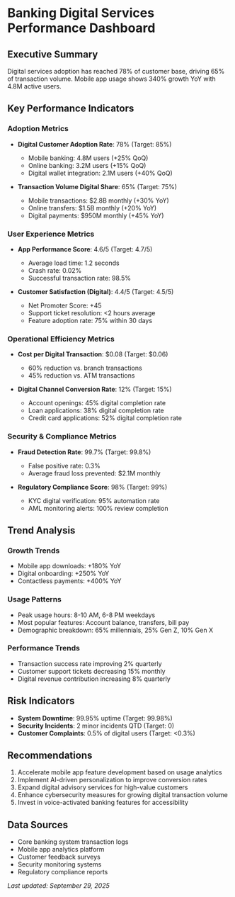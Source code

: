 # Banking Digital Services Performance Dashboard

## Executive Summary
Digital services adoption has reached 78% of customer base, driving 65% of transaction volume. Mobile app usage shows 340% growth YoY with 4.8M active users.

## Key Performance Indicators

### Adoption Metrics
- **Digital Customer Adoption Rate**: 78% (Target: 85%)
  - Mobile banking: 4.8M users (+25% QoQ)
  - Online banking: 3.2M users (+15% QoQ)
  - Digital wallet integration: 2.1M users (+40% QoQ)

- **Transaction Volume Digital Share**: 65% (Target: 75%)
  - Mobile transactions: $2.8B monthly (+30% YoY)
  - Online transfers: $1.5B monthly (+20% YoY)
  - Digital payments: $950M monthly (+45% YoY)

### User Experience Metrics
- **App Performance Score**: 4.6/5 (Target: 4.7/5)
  - Average load time: 1.2 seconds
  - Crash rate: 0.02%
  - Successful transaction rate: 98.5%

- **Customer Satisfaction (Digital)**: 4.4/5 (Target: 4.5/5)
  - Net Promoter Score: +45
  - Support ticket resolution: <2 hours average
  - Feature adoption rate: 75% within 30 days

### Operational Efficiency Metrics
- **Cost per Digital Transaction**: $0.08 (Target: $0.06)
  - 60% reduction vs. branch transactions
  - 45% reduction vs. ATM transactions

- **Digital Channel Conversion Rate**: 12% (Target: 15%)
  - Account openings: 45% digital completion rate
  - Loan applications: 38% digital completion rate
  - Credit card applications: 52% digital completion rate

### Security & Compliance Metrics
- **Fraud Detection Rate**: 99.7% (Target: 99.8%)
  - False positive rate: 0.3%
  - Average fraud loss prevented: $2.1M monthly

- **Regulatory Compliance Score**: 98% (Target: 99%)
  - KYC digital verification: 95% automation rate
  - AML monitoring alerts: 100% review completion

## Trend Analysis

### Growth Trends
- Mobile app downloads: +180% YoY
- Digital onboarding: +250% YoY
- Contactless payments: +400% YoY

### Usage Patterns
- Peak usage hours: 8-10 AM, 6-8 PM weekdays
- Most popular features: Account balance, transfers, bill pay
- Demographic breakdown: 65% millennials, 25% Gen Z, 10% Gen X

### Performance Trends
- Transaction success rate improving 2% quarterly
- Customer support tickets decreasing 15% monthly
- Digital revenue contribution increasing 8% quarterly

## Risk Indicators
- **System Downtime**: 99.95% uptime (Target: 99.98%)
- **Security Incidents**: 2 minor incidents QTD (Target: 0)
- **Customer Complaints**: 0.5% of digital users (Target: <0.3%)

## Recommendations
1. Accelerate mobile app feature development based on usage analytics
2. Implement AI-driven personalization to improve conversion rates
3. Expand digital advisory services for high-value customers
4. Enhance cybersecurity measures for growing digital transaction volume
5. Invest in voice-activated banking features for accessibility

## Data Sources
- Core banking system transaction logs
- Mobile app analytics platform
- Customer feedback surveys
- Security monitoring systems
- Regulatory compliance reports

*Last updated: September 29, 2025*